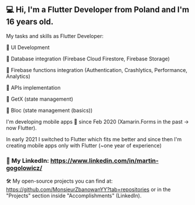 ## 💻 Hi, I'm a Flutter Developer from Poland and I'm 16 years old.

My tasks and skills as Flutter Developer:

🚀 UI Development

🚀 Database integration (Firebase Cloud Firestore, Firebase Storage)

🚀 Firebase functions integration (Authentication, Crashlytics, Performance, Analytics)

🚀 APIs implementation

🚀 GetX (state management)

🚀 Bloc (state management (basics))


I'm developing mobile apps 📱 since Feb 2020 (Xamarin.Forms in the past -> now Flutter). 

In early 2021 I switched to Flutter which fits me better and since then I'm creating mobile apps only with Flutter (~one year of experience)

 ### 📌 My LinkedIn: https://www.linkedin.com/in/martin-gogolowicz/

🛠 My open-source projects you can find at: https://github.com/MonsieurZbanowanYY?tab=repositories or in the "Projects" section inside "Accomplishments" (LinkedIn).
